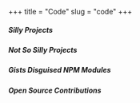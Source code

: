 +++
title = "Code"
slug = "code"
+++

##### Silly Projects

##### Not So Silly Projects

##### Gists Disguised NPM Modules

##### Open Source Contributions
